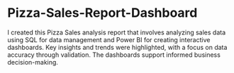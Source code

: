 # Pizza-Sales-Report-Dashboard
I created this Pizza Sales analysis report that involves analyzing sales data using SQL for data management and Power BI for creating interactive dashboards. Key insights and trends were highlighted, with a focus on data accuracy through validation. The dashboards support informed business decision-making.
